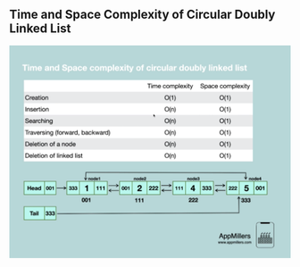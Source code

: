 ## Time and Space Complexity of Circular Doubly Linked List

![Circualr Singly Linked List](./../../../assets/circular_doubly_linkedlist.png)